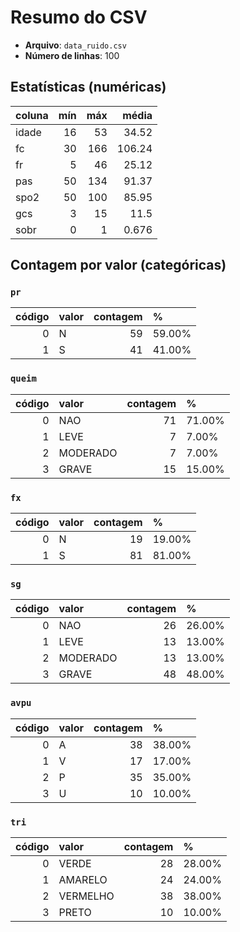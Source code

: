 # Resumo do CSV

- **Arquivo**: `data_ruido.csv`
- **Número de linhas**: 100

## Estatísticas (numéricas)
| coluna   |   mín |   máx |   média |
|:---------|------:|------:|--------:|
| idade    |    16 |    53 |  34.52  |
| fc       |    30 |   166 | 106.24  |
| fr       |     5 |    46 |  25.12  |
| pas      |    50 |   134 |  91.37  |
| spo2     |    50 |   100 |  85.95  |
| gcs      |     3 |    15 |  11.5   |
| sobr     |     0 |     1 |   0.676 |

## Contagem por valor (categóricas)
### `pr`
|   código | valor   |   contagem | %      |
|---------:|:--------|-----------:|:-------|
|        0 | N       |         59 | 59.00% |
|        1 | S       |         41 | 41.00% |

### `queim`
|   código | valor    |   contagem | %      |
|---------:|:---------|-----------:|:-------|
|        0 | NAO      |         71 | 71.00% |
|        1 | LEVE     |          7 | 7.00%  |
|        2 | MODERADO |          7 | 7.00%  |
|        3 | GRAVE    |         15 | 15.00% |

### `fx`
|   código | valor   |   contagem | %      |
|---------:|:--------|-----------:|:-------|
|        0 | N       |         19 | 19.00% |
|        1 | S       |         81 | 81.00% |

### `sg`
|   código | valor    |   contagem | %      |
|---------:|:---------|-----------:|:-------|
|        0 | NAO      |         26 | 26.00% |
|        1 | LEVE     |         13 | 13.00% |
|        2 | MODERADO |         13 | 13.00% |
|        3 | GRAVE    |         48 | 48.00% |

### `avpu`
|   código | valor   |   contagem | %      |
|---------:|:--------|-----------:|:-------|
|        0 | A       |         38 | 38.00% |
|        1 | V       |         17 | 17.00% |
|        2 | P       |         35 | 35.00% |
|        3 | U       |         10 | 10.00% |

### `tri`
|   código | valor    |   contagem | %      |
|---------:|:---------|-----------:|:-------|
|        0 | VERDE    |         28 | 28.00% |
|        1 | AMARELO  |         24 | 24.00% |
|        2 | VERMELHO |         38 | 38.00% |
|        3 | PRETO    |         10 | 10.00% |
